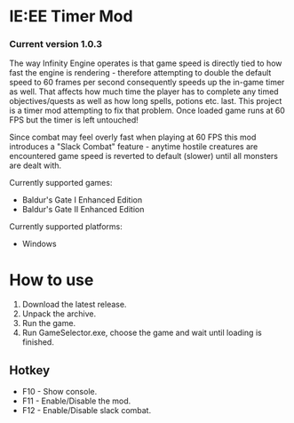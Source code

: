 # IE:EE Timer Mod

### Current version 1.0.3
The way Infinity Engine operates is that game speed is directly tied to how fast the engine is rendering - therefore attempting to double the default speed to 60 frames per second consequently speeds up the in-game timer as well. That affects how much time the player has to complete any timed objectives/quests as well as how long spells, potions etc. last. This project is a timer mod attempting to fix that problem. Once loaded game runs at 60 FPS but the timer is left untouched!

Since combat may feel overly fast when playing at 60 FPS this mod introduces a "Slack Combat" feature - anytime hostile creatures are encountered game speed is reverted to default (slower) until all monsters are dealt with.

Currently supported games:

* Baldur's Gate I Enhanced Edition
* Baldur's Gate II Enhanced Edition

Currently supported platforms:

* Windows

# How to use

1. Download the latest release.
2. Unpack the archive.
3. Run the game.
4. Run GameSelector.exe, choose the game and wait until loading is finished.

## Hotkey

* F10 - Show console.
* F11 - Enable/Disable the mod.
* F12 - Enable/Disable slack combat.
